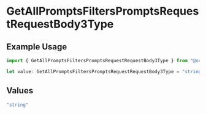 # GetAllPromptsFiltersPromptsRequestRequestBody3Type

## Example Usage

```typescript
import { GetAllPromptsFiltersPromptsRequestRequestBody3Type } from "@orq-ai/node/models/operations";

let value: GetAllPromptsFiltersPromptsRequestRequestBody3Type = "string";
```

## Values

```typescript
"string"
```